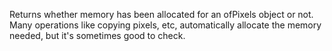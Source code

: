 Returns whether memory has been allocated for an ofPixels object or not. Many operations like copying pixels, etc, automatically allocate the memory needed, but it's sometimes good to check.
